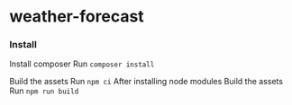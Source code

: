 # weather-forecast
### Install ###

Install composer
Run `composer install`

Build the assets
Run `npm ci`
After installing node modules
Build the assets
Run `npm run build`